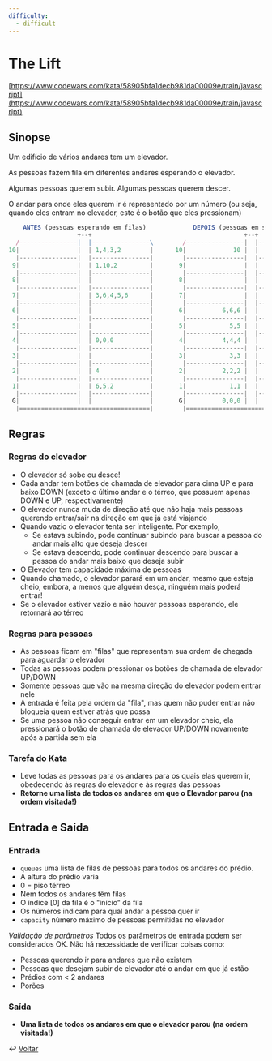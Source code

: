 ```yaml
---
difficulty:
  - difficult
---
```


# The Lift

[https://www.codewars.com/kata/58905bfa1decb981da00009e/train/javascript](https://www.codewars.com/kata/58905bfa1decb981da00009e/train/javascript)

## Sinopse

Um edifício de vários andares tem um elevador.

As pessoas fazem fila em diferentes andares esperando o elevador.

Algumas pessoas querem subir. Algumas pessoas querem descer.

O andar para onde eles querem ir é representado por um número (ou seja, quando
eles entram no elevador, este é o botão que eles pressionam)

```js
    ANTES (pessoas esperando em filas)             DEPOIS (pessoas em seus destinos)
                   +--+                                          +--+
  /----------------|  |----------------\        /----------------|  |----------------\
10|                |  | 1,4,3,2        |      10|             10 |  |                |
  |----------------|  |----------------|        |----------------|  |----------------|
 9|                |  | 1,10,2         |       9|                |  |                |
  |----------------|  |----------------|        |----------------|  |----------------|
 8|                |  |                |       8|                |  |                |
  |----------------|  |----------------|        |----------------|  |----------------|
 7|                |  | 3,6,4,5,6      |       7|                |  |                |
  |----------------|  |----------------|        |----------------|  |----------------|
 6|                |  |                |       6|          6,6,6 |  |                |
  |----------------|  |----------------|        |----------------|  |----------------|
 5|                |  |                |       5|            5,5 |  |                |
  |----------------|  |----------------|        |----------------|  |----------------|
 4|                |  | 0,0,0          |       4|          4,4,4 |  |                |
  |----------------|  |----------------|        |----------------|  |----------------|
 3|                |  |                |       3|            3,3 |  |                |
  |----------------|  |----------------|        |----------------|  |----------------|
 2|                |  | 4              |       2|          2,2,2 |  |                |
  |----------------|  |----------------|        |----------------|  |----------------|
 1|                |  | 6,5,2          |       1|            1,1 |  |                |
  |----------------|  |----------------|        |----------------|  |----------------|
 G|                |  |                |       G|          0,0,0 |  |                |
  |====================================|        |====================================|
```

## Regras

### Regras do elevador

- O elevador só sobe ou desce!
- Cada andar tem botões de chamada de elevador para cima UP e para baixo DOWN
  (exceto o último andar e o térreo, que possuem apenas DOWN e UP,
  respectivamente)
- O elevador nunca muda de direção até que não haja mais pessoas querendo
  entrar/sair na direção em que já está viajando
- Quando vazio o elevador tenta ser inteligente. Por exemplo,
  - Se estava subindo, pode continuar subindo para buscar a pessoa do andar
    mais alto que deseja descer
  - Se estava descendo, pode continuar descendo para buscar a pessoa do andar
    mais baixo que deseja subir
- O Elevador tem capacidade máxima de pessoas
- Quando chamado, o elevador parará em um andar, mesmo que esteja cheio, embora,
  a menos que alguém desça, ninguém mais poderá entrar!
- Se o elevador estiver vazio e não houver pessoas esperando, ele retornará ao
  térreo

### Regras para pessoas

- As pessoas ficam em "filas" que representam sua ordem de chegada para aguardar
  o elevador
- Todas as pessoas podem pressionar os botões de chamada de elevador UP/DOWN
- Somente pessoas que vão na mesma direção do elevador podem entrar nele
- A entrada é feita pela ordem da "fila", mas quem não puder entrar não bloqueia
  quem estiver atrás que possa
- Se uma pessoa não conseguir entrar em um elevador cheio, ela pressionará o
  botão de chamada de elevador UP/DOWN novamente após a partida sem ela

### Tarefa do Kata

- Leve todas as pessoas para os andares para os quais elas querem ir, obedecendo
  às regras do elevador e às regras das pessoas
- **Retorne uma lista de todos os andares em que o Elevador parou**
  **(na ordem visitada!)**

## Entrada e Saída

### Entrada

- `queues` uma lista de filas de pessoas para todos os andares do prédio.
- A altura do prédio varia
- 0 = piso térreo
- Nem todos os andares têm filas
- O índice [0] da fila é o "início" da fila
- Os números indicam para qual andar a pessoa quer ir
- `capacity` número máximo de pessoas permitidas no elevador

_Validação de parâmetros_ Todos os parâmetros de entrada podem ser considerados
OK. Não há necessidade de verificar coisas como:

- Pessoas querendo ir para andares que não existem
- Pessoas que desejam subir de elevador até o andar em que já estão
- Prédios com < 2 andares
- Porões

### Saída

- **Uma lista de todos os andares em que o elevador parou (na ordem visitada!)**

↩️ [Voltar](../../README.md)
